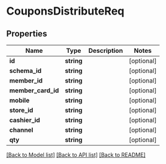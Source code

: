 # CouponsDistributeReq

## Properties
Name | Type | Description | Notes
------------ | ------------- | ------------- | -------------
**id** | **string** |  | [optional] 
**schema_id** | **string** |  | [optional] 
**member_id** | **string** |  | [optional] 
**member_card_id** | **string** |  | [optional] 
**mobile** | **string** |  | [optional] 
**store_id** | **string** |  | [optional] 
**cashier_id** | **string** |  | [optional] 
**channel** | **string** |  | [optional] 
**qty** | **string** |  | [optional] 

[[Back to Model list]](../README.md#documentation-for-models) [[Back to API list]](../README.md#documentation-for-api-endpoints) [[Back to README]](../README.md)


